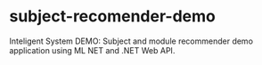 # subject-recomender-demo
Inteligent System DEMO: Subject and module recommender demo application using ML NET and .NET Web API.
